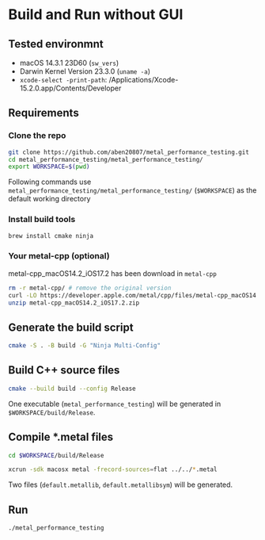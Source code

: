 # Build and Run without GUI

## Tested environmnt

+ macOS 14.3.1 23D60 (`sw_vers`)
+ Darwin Kernel Version 23.3.0 (`uname -a`)
+ `xcode-select -print-path`: /Applications/Xcode-15.2.0.app/Contents/Developer

## Requirements

### Clone the repo

```bash
git clone https://github.com/aben20807/metal_performance_testing.git
cd metal_performance_testing/metal_performance_testing/
export WORKSPACE=$(pwd)
```

Following commands use `metal_performance_testing/metal_performance_testing/` (`$WORKSPACE`) as the default working directory

### Install build tools

```bash
brew install cmake ninja
```

### Your metal-cpp (optional)

metal-cpp_macOS14.2_iOS17.2 has been download in `metal-cpp`

```bash
rm -r metal-cpp/ # remove the original version
curl -LO https://developer.apple.com/metal/cpp/files/metal-cpp_macOS14.2_iOS17.2.zip
unzip metal-cpp_macOS14.2_iOS17.2.zip
```

## Generate the build script

```bash
cmake -S . -B build -G "Ninja Multi-Config"
```

## Build C++ source files

```bash
cmake --build build --config Release
```

One executable (`metal_performance_testing`) will be generated in `$WORKSPACE/build/Release`.

## Compile *.metal files

```bash
cd $WORKSPACE/build/Release
```

```bash
xcrun -sdk macosx metal -frecord-sources=flat ../../*.metal
```

Two files (`default.metallib`, `default.metallibsym`) will be generated.

## Run

```bash
./metal_performance_testing
```
